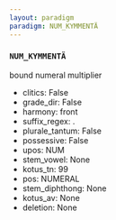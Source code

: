 ```yaml
---
layout: paradigm
paradigm: NUM_KYMMENTÄ
---
```

### ` NUM_KYMMENTÄ `

bound numeral multiplier
* clitics: False
* grade_dir: False
* harmony: front
* suffix_regex: .
* plurale_tantum: False
* possessive: False
* upos: NUM
* stem_vowel: None
* kotus_tn: 99
* pos: NUMERAL
* stem_diphthong: None
* kotus_av: None
* deletion: None
